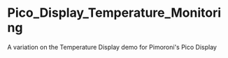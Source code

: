 # Pico_Display_Temperature_Monitoring
A variation on the Temperature Display demo for Pimoroni's Pico Display
